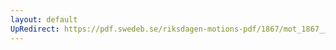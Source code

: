 ```yaml
---
layout: default
UpRedirect: https://pdf.swedeb.se/riksdagen-motions-pdf/1867/mot_1867__ak__00077.pdf
---
```

